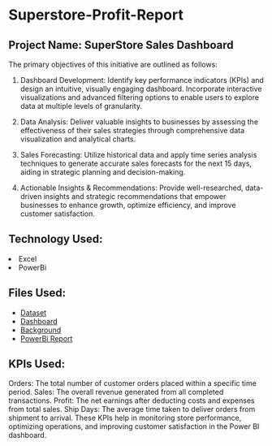 # Superstore-Profit-Report

## Project Name: SuperStore Sales Dashboard
The primary objectives of this initiative are outlined as follows:

1. Dashboard Development: Identify key performance indicators (KPIs) and design an intuitive, visually engaging dashboard. Incorporate interactive visualizations and advanced filtering options to enable users to explore data at multiple levels of granularity.

2. Data Analysis: Deliver valuable insights to businesses by assessing the effectiveness of their sales strategies through comprehensive data visualization and analytical charts.

3. Sales Forecasting: Utilize historical data and apply time series analysis techniques to generate accurate sales forecasts for the next 15 days, aiding in strategic planning and decision-making.

4. Actionable Insights & Recommendations: Provide well-researched, data-driven insights and strategic recommendations that empower businesses to enhance growth, optimize efficiency, and improve customer satisfaction.

   
## Technology Used:
<li>Excel</li>
<li>PowerBi</li>

## Files Used:
- <a href="SuperStore Sales DataSet.xlsx">Dataset</a>
- <a href="SuperSales Dashboard.pdf">Dashboard</a>
- <a href="Background.jpg">Background</a>
- <a href="SuperSales Dashboard.pbix">PowerBi Report</a>

## KPIs Used:
Orders: The total number of customer orders placed within a specific time period.
Sales: The overall revenue generated from all completed transactions.
Profit: The net earnings after deducting costs and expenses from total sales.
Ship Days: The average time taken to deliver orders from shipment to arrival.
These KPIs help in monitoring store performance, optimizing operations, and improving customer satisfaction in the Power BI dashboard.

